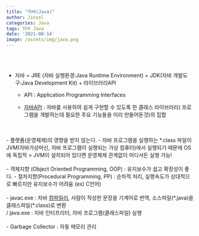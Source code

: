 ```yaml
---
title: "자바(Java)"
author: Jinsol
categories: Java
tags: 자바 Java
date: '2021-08-14'
image: /assets/img/java.png
---
```

<br><br>

- 자바 = JRE (자바 실행환경:Java Runtime Environment) + JDK(자바 개발도구:Java Development Kit) + 라이브러리API

    - API : Application Programming Interfaces

    - <a href="https://docs.oracle.com/javase/8/docs/api/">자바API</a> : 자바를 사용하여 쉽게 구현할 수 있도록 한 클래스 라이브러리( 프로그램을 개발하는데 필요한 주요 기능들을 미리 만들어둔것)의 집합 
<br>
<br>
- 플랫폼(운영체제)의 영향을 받지 않는다.
    - 자바 프로그램을 실행하는 *.class 파일이 JVM(자바가상머신, 자바 프로그램이 실행되는 가상 컴퓨터)에서 실행되기 때문에 OS에 독립적 > JVM이 설치되어 있다면 운영체제 관계없이 어디서든 실행 가능!
  <br>
  <br>
- 객체지향 (Object Oriented Programming, OOP) : 유지보수가 쉽고 확장성이 좋다.
    - 절차지향(Procedural Programming, PP) : 순차적 처리, 실행속도가 상대적으로 빠르지만 유지보수가 어려움 (ex) C언어)
<br>
<br>
- javac.exe : 자바 <a href="https://velog.io/@losuif/Compiler-vs-Interpreter">컴파일러</a>, 사람이 작성한 문장을 기계어로 번역, 소스파일(*.java)을 클래스파일(*.class)로 변환 
<br>/ java.exe : 자바 인터프리터, 자바 프로그램(클래스파일) 실행
<br>
<br>
- Garbage Collector : 자동 메모리 관리

